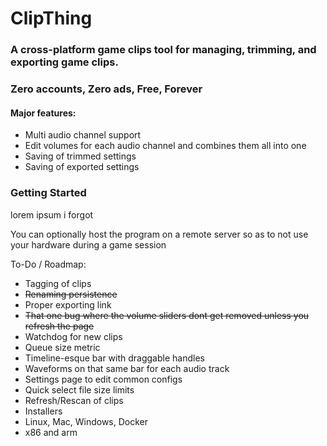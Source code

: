 # ClipThing

### A cross-platform game clips tool for managing, trimming, and exporting game clips.
### Zero accounts, Zero ads, Free, Forever

#### Major features:
- Multi audio channel support
 - Edit volumes for each audio channel and combines them all into one
- Saving of trimmed settings
- Saving of exported settings

### Getting Started

lorem ipsum i forgot


You can optionally host the program on a remote server so as to not use your hardware during a game session



To-Do / Roadmap:

- Tagging of clips
- ~~Renaming persistence~~
- Proper exporting link
- ~~That one bug where the volume sliders dont get removed unless you refresh the page~~
- Watchdog for new clips
- Queue size metric
- Timeline-esque bar with draggable handles
- Waveforms on that same bar for each audio track
- Settings page to edit common configs
- Quick select file size limits
- Refresh/Rescan of clips
- Installers
 - Linux, Mac, Windows, Docker
 - x86 and arm

